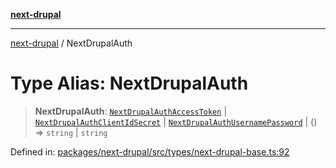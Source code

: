 [**next-drupal**](../README.md)

---

[next-drupal](../globals.md) / NextDrupalAuth

# Type Alias: NextDrupalAuth

> **NextDrupalAuth**: [`NextDrupalAuthAccessToken`](NextDrupalAuthAccessToken.md) \| [`NextDrupalAuthClientIdSecret`](../interfaces/NextDrupalAuthClientIdSecret.md) \| [`NextDrupalAuthUsernamePassword`](../interfaces/NextDrupalAuthUsernamePassword.md) \| () => `string` \| `string`

Defined in: [packages/next-drupal/src/types/next-drupal-base.ts:92](https://github.com/chapter-three/next-drupal/blob/e9ce3be1c38aebdcd2cc8c7ae8d8fa2dab7f46bf/packages/next-drupal/src/types/next-drupal-base.ts#L92)
